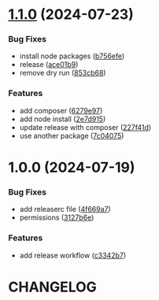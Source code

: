 # [1.1.0](https://github.com/meggernet/semverTest/compare/v1.0.0...v1.1.0) (2024-07-23)


### Bug Fixes

* install node packages ([b756efe](https://github.com/meggernet/semverTest/commit/b756efeabd05832a5f994722f7440b359eba2ef0))
* release ([ace01b9](https://github.com/meggernet/semverTest/commit/ace01b9bc47f71a3a2a8a1a628d7b0aead4905d5))
* remove dry run ([853cb68](https://github.com/meggernet/semverTest/commit/853cb68c46f7fc815e4295fd5d6fc19267b415a1))


### Features

* add composer ([6279e97](https://github.com/meggernet/semverTest/commit/6279e978f97f5ba2683e9bce7db4e071af711477))
* add node install ([2e7d915](https://github.com/meggernet/semverTest/commit/2e7d915a7d768ff558265a5b33b3c71e5c2ba059))
* update release with composer ([227f41d](https://github.com/meggernet/semverTest/commit/227f41d1ff6a2edfe46fa800ece0a9eb4c2cd986))
* use another package ([7c04075](https://github.com/meggernet/semverTest/commit/7c04075bb0023abb6653030a69f1d31251220805))

# 1.0.0 (2024-07-19)


### Bug Fixes

* add releaserc file ([4f669a7](https://github.com/meggernet/semverTest/commit/4f669a700dc49ceb6c08b21a8a4b2df908486f09))
* permissions ([3127b6e](https://github.com/meggernet/semverTest/commit/3127b6e13e2791c3c0a7339d434f7e152f3fd515))


### Features

* add release workflow ([c3342b7](https://github.com/meggernet/semverTest/commit/c3342b7922058aabc67a62376738be2575376f91))

# CHANGELOG
